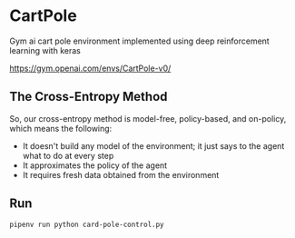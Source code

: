 # CartPole

Gym ai cart pole environment implemented using deep reinforcement learning with keras

https://gym.openai.com/envs/CartPole-v0/

## The Cross-Entropy Method

So, our cross-entropy method is model-free, policy-based, and on-policy, which means the following:

* It doesn't build any model of the environment; it just says to the agent what to do at every step
* It approximates the policy of the agent
* It requires fresh data obtained from the environment

## Run

```
pipenv run python card-pole-control.py
```
